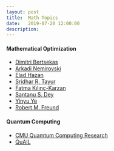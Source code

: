 ```yaml
---
layout: post
title:  Math Topics
date:   2019-07-20 12:00:00
description:
---
```



#### Mathematical Optimization
<ul>
    <li><a href="http://www.mit.edu/~dimitrib/home.html" target="_blank">Dimitri Bertsekas</a></li>
    <li><a href="https://www2.isye.gatech.edu/~nemirovs/" target="_blank">Arkadi Nemirovski</a></li>
    <li><a href="https://www.cs.princeton.edu/~ehazan/index.htm" target="_blank">Elad Hazan</a></li>
    <li><a href="https://www.cmu.edu/tepper/faculty-and-research/faculty-by-area/profiles/tayur-sridhar.html" target="_blank">Sridhar R. Tayur</a></li>
    <li><a href="http://www.andrew.cmu.edu/user/fkilinc/" target="_blank">Fatma Kılınç-Karzan</a></li>
    <li><a href="https://www2.isye.gatech.edu/~sdey30/" target="_blank">Santanu S. Dey</a></li>
    <li><a href="https://web.stanford.edu/~yyye/" target="_blank">Yinyu Ye</a></li>
    <li><a href="https://mitmgmtfaculty.mit.edu/rfreund/" target="_blank">Robert M. Freund</a></li>
</ul>



#### Quantum Computing
<ul>
    <li><a href="https://www.cmu.edu/tepper/faculty-and-research/research/quantum-computing-business.html" target="_blank">CMU Quamtum Computing Research</a></li>
    <li><a href="https://ti.arc.nasa.gov/tech/dash/groups/quail/" target="_blank">QuAIL</a></li>
</ul>
